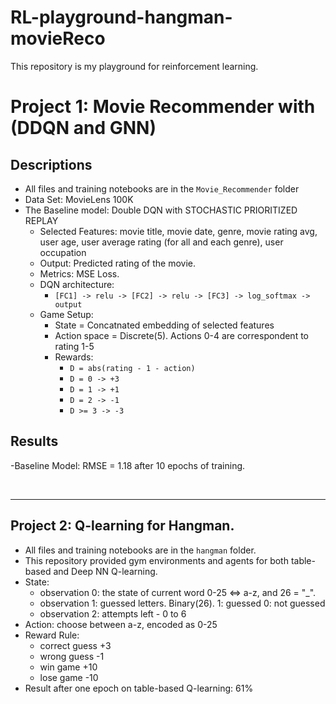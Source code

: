 # RL-playground-hangman-movieReco
This repository is my playground for reinforcement learning.

# Project 1: Movie Recommender with (DDQN and GNN)
## Descriptions
- All files and training notebooks are in the `Movie_Recommender` folder
- Data Set: MovieLens 100K
- The Baseline model: Double DQN with STOCHASTIC PRIORITIZED REPLAY 
  - Selected Features: movie title, movie date, genre, movie rating avg, user age, user average rating (for all and each genre), user occupation
  - Output: Predicted rating of the movie.
  - Metrics: MSE Loss.
  - DQN architecture:
    - `[FC1] -> relu -> [FC2] -> relu -> [FC3] -> log_softmax -> output`
  - Game Setup:
    - State = Concatnated embedding of selected features    
    - Action space = Discrete(5). Actions 0-4 are correspondent to rating 1-5
    - Rewards:
      - `D = abs(rating - 1 - action)`
      - `D = 0 -> +3`
      - `D = 1 -> +1`
      - `D = 2 -> -1`
      - `D >= 3 -> -3`
     
 ## Results
 -Baseline Model: RMSE = 1.18 after 10 epochs of training.
     


<br>
<hr>

## Project 2: Q-learning for Hangman.
- All files and training notebooks are in the `hangman` folder.
- This repository provided gym environments and agents for both table-based and Deep NN Q-learning.
- State:
  - observation 0: the state of current word 0-25 <=> a-z, and 26 = "_".
  - observation 1: guessed letters. Binary(26). 1: guessed 0: not guessed
  - observation 2: attempts left - 0 to 6
- Action: choose between a-z, encoded as 0-25
- Reward Rule:
  - correct guess +3
  - wrong guess -1
  - win game +10
  - lose game -10
- Result after one epoch on table-based Q-learning: 61%
